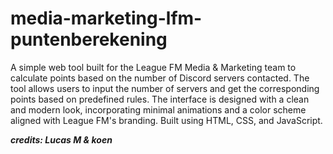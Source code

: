# media-marketing-lfm-puntenberekening

A simple web tool built for the League FM Media & Marketing team to calculate points based on the number of Discord servers contacted. The tool allows users to input the number of servers and get the corresponding points based on predefined rules. The interface is designed with a clean and modern look, incorporating minimal animations and a color scheme aligned with League FM's branding. Built using HTML, CSS, and JavaScript.

***credits: Lucas M & koen***

